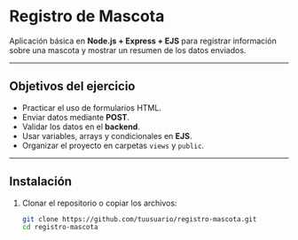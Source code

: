 # Registro de Mascota

Aplicación básica en **Node.js + Express + EJS** para registrar información sobre una mascota y mostrar un resumen de los datos enviados.

---

## Objetivos del ejercicio

- Practicar el uso de formularios HTML.
- Enviar datos mediante **POST**.
- Validar los datos en el **backend**.
- Usar variables, arrays y condicionales en **EJS**.
- Organizar el proyecto en carpetas `views` y `public`.

---

## Instalación

1. Clonar el repositorio o copiar los archivos:
   ```bash
   git clone https://github.com/tuusuario/registro-mascota.git
   cd registro-mascota
   ```
